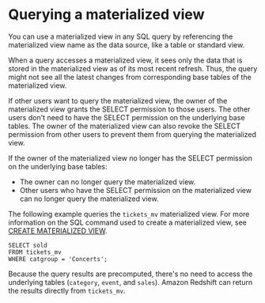 # Querying a materialized view<a name="materialized-view-query"></a>

You can use a materialized view in any SQL query by referencing the materialized view name as the data source, like a table or standard view\.

When a query accesses a materialized view, it sees only the data that is stored in the materialized view as of its most recent refresh\. Thus, the query might not see all the latest changes from corresponding base tables of the materialized view\.

If other users want to query the materialized view, the owner of the materialized view grants the SELECT permission to those users\. The other users don't need to have the SELECT permission on the underlying base tables\. The owner of the materialized view can also revoke the SELECT permission from other users to prevent them from querying the materialized view\.

If the owner of the materialized view no longer has the SELECT permission on the underlying base tables:
+ The owner can no longer query the materialized view\. 
+ Other users who have the SELECT permission on the materialized view can no longer query the materialized view\.

The following example queries the `tickets_mv` materialized view\. For more information on the SQL command used to create a materialized view, see [CREATE MATERIALIZED VIEW](materialized-view-create-sql-command.md)\.

```
SELECT sold
FROM tickets_mv
WHERE catgroup = 'Concerts';
```

Because the query results are precomputed, there's no need to access the underlying tables \(`category`, `event`, and `sales`\)\. Amazon Redshift can return the results directly from `tickets_mv`\.